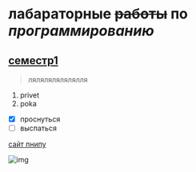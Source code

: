 # **лабараторные** ~~работы~~ по ***программированию***
## <ins>семестр1</ins> 
> лялялялялялялля
1. privet
2. poka
- [x] проснуться
- [ ] выспаться

[сайт пнипу](<https://pstu.ru/> "ПНИПУ")

![img](https://www.google.com/url?sa=i&url=https%3A%2F%2Fwww.pinterest.com%2Fpin%2F1052786850378649134%2F&psig=AOvVaw3tpm19cD3vmdFZMbTErdMD&ust=1757496653408000&source=images&cd=vfe&opi=89978449&ved=2ahUKEwiblISvr8uPAxWLORAIHXxyFqEQjRx6BAgAEBo)
